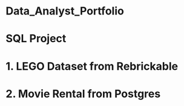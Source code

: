 # Data_Analyst_Portfolio
# SQL Project
# 1. LEGO Dataset from Rebrickable
# 2. Movie Rental from Postgres
